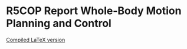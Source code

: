 # R5COP Report Whole-Body Motion Planning and Control

[Compiled LaTeX
version](http://latex.aslushnikov.com/compile?git=https://github.com/r5cop/report_whole-body_motion_planning_and_control.git&target=main.tex)

